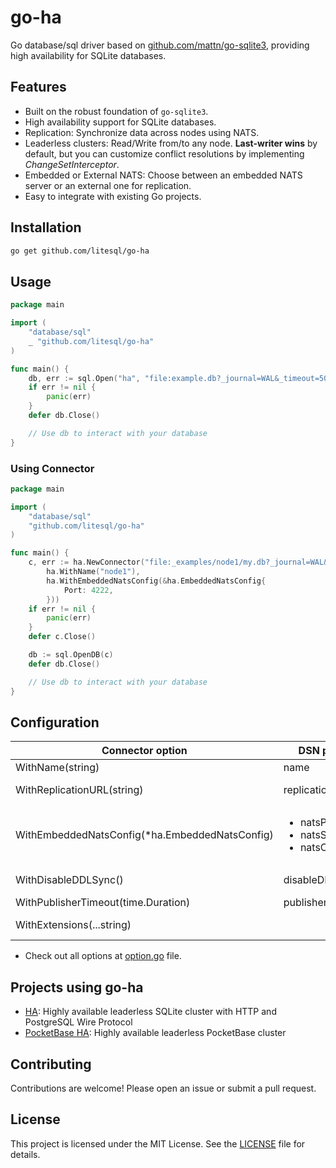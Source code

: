# go-ha

Go database/sql driver based on [github.com/mattn/go-sqlite3](https://github.com/mattn/go-sqlite3), providing high availability for SQLite databases.

## Features

- Built on the robust foundation of `go-sqlite3`.
- High availability support for SQLite databases.
- Replication: Synchronize data across nodes using NATS.
- Leaderless clusters: Read/Write from/to any node. **Last-writer wins** by default, but you can customize conflict resolutions by implementing *ChangeSetInterceptor*.
- Embedded or External NATS: Choose between an embedded NATS server or an external one for replication.
- Easy to integrate with existing Go projects.

## Installation

```bash
go get github.com/litesql/go-ha
```

## Usage

```go
package main

import (
    "database/sql"
    _ "github.com/litesql/go-ha"
)

func main() {
    db, err := sql.Open("ha", "file:example.db?_journal=WAL&_timeout=5000&replicationURL=nats://broker:4222&name=node0")
    if err != nil {
        panic(err)
    }
    defer db.Close()

    // Use db to interact with your database
}
```

### Using Connector

```go
package main

import (
    "database/sql"
    "github.com/litesql/go-ha"
)

func main() {
    c, err := ha.NewConnector("file:_examples/node1/my.db?_journal=WAL&_timeout=5000",
		ha.WithName("node1"),
		ha.WithEmbeddedNatsConfig(&ha.EmbeddedNatsConfig{
			Port: 4222,
		}))
	if err != nil {
		panic(err)
	}
	defer c.Close()

	db := sql.OpenDB(c)
	defer db.Close()

    // Use db to interact with your database
}
```

## Configuration

| Connector option | DSN param | Description | Default |
|------------------|-----------|-------------|---------|
| WithName(string) | name   | Unique node name | $HOSTNAME |
| WithReplicationURL(string)| replicationURL | NATS connection URL. (nats://localhost:4222) | |
| WithEmbeddedNatsConfig(*ha.EmbeddedNatsConfig) | <ul><li>natsPort</li><li>natsStoreDir</li><li>natsConfigFile</li></ul> | NATS embedded server config |
| WithDisableDDLSync() | disableDDLSync| Disable replication of DDL commands | | 
| WithPublisherTimeout(time.Duration) | publisherTimeout | Publisher timeout | 15s |
| WithExtensions(...string) | | SQLite extensions to load | |

- Check out all options at [option.go](https://github.com/litesql/go-ha/blob/main/option.go) file.

## Projects using go-ha

- [HA](https://github.com/litesql/ha): Highly available leaderless SQLite cluster with HTTP and PostgreSQL Wire Protocol
- [PocketBase HA](https://github.com/litesql/pocketbase-ha): Highly available leaderless PocketBase cluster 

## Contributing

Contributions are welcome! Please open an issue or submit a pull request.

## License

This project is licensed under the MIT License. See the [LICENSE](LICENSE) file for details.